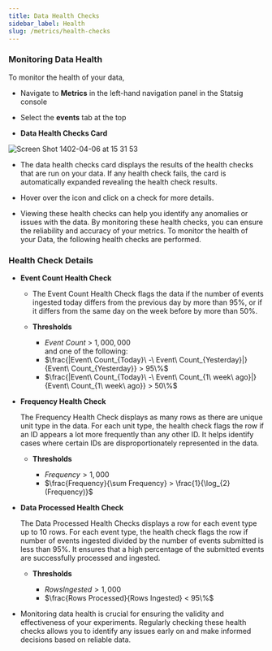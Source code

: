 ```yaml
---
title: Data Health Checks
sidebar_label: Health
slug: /metrics/health-checks
---
```


### Monitoring Data Health

To monitor the health of your data,

- Navigate to **Metrics** in the left-hand navigation panel in the Statsig console
- Select the **events** tab at the top

- **Data Health Checks Card**

![Screen Shot 1402-04-06 at 15 31 53](https://github.com/statsig-io/docs/assets/133702265/07997263-9840-4e09-ae2f-e709e852df71)

- The data health checks card displays the results of the health checks that are run on your data. If any health check fails, the card is automatically expanded revealing the health check results.
- Hover over the icon and click on a check for more details.

- Viewing these health checks can help you identify any anomalies or issues with the data. By monitoring these health checks, you can ensure the reliability and accuracy of your metrics. To monitor the health of your Data, the following health checks are performed.

### Health Check Details

- **Event Count Health Check**

  - The Event Count Health Check flags the data if the number of events ingested today differs from the previous day by more than 95%, or if it differs from the same day on the week before by more than 50%.

  - **Thresholds**

    - $Event\ Count\ >\ 1,000,000$  
      and one of the following:
    - $\frac{|Event\ Count_{Today}\ -\ Event\ Count_{Yesterday}|}{Event\ Count_{Yesterday}} > 95\%$
    - $\frac{|Event\ Count_{Today}\ -\ Event\ Count_{1\ week\ ago}|}{Event\ Count_{1\ week\ ago}} > 50\%$

- **Frequency Health Check**

  The Frequency Health Check displays as many rows as there are unique unit type in the data. For each unit type, the health check flags the row if an ID appears a lot more frequently than any other ID. It helps identify cases where certain IDs are disproportionately represented in the data.

  - **Thresholds**

    - $Frequency > 1,000$
    - $\frac{Frequency}{\sum Frequency} > \frac{1}{\log_{2}(Frequency)}$

- **Data Processed Health Check**

  The Data Processed Health Checks displays a row for each event type up to 10 rows. For each event type, the health check flags the row if number of events ingested divided by the number of events submitted is less than 95%. It ensures that a high percentage of the submitted events are successfully processed and ingested.

  - **Thresholds**

    - $Rows Ingested > 1,000$
    - $\frac{Rows Processed}{Rows Ingested} < 95\%$

- Monitoring data health is crucial for ensuring the validity and effectiveness of your experiments. Regularly checking these health checks allows you to identify any issues early on and make informed decisions based on reliable data.
